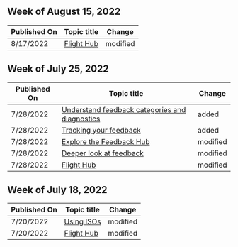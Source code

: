 <!-- This file is generated automatically each week. Changes made to this file will be overwritten.-->



## Week of August 15, 2022


| Published On |Topic title | Change |
|------|------------|--------|
| 8/17/2022 | [Flight Hub](/windows-insider/flight-hub/index) | modified |


## Week of July 25, 2022


| Published On |Topic title | Change |
|------|------------|--------|
| 7/28/2022 | [Understand feedback categories and diagnostics](/windows-insider/feedback-categories) | added |
| 7/28/2022 | [Tracking your feedback](/windows-insider/tracking-feedback) | added |
| 7/28/2022 | [Explore the Feedback Hub](/windows-insider/feedback-hub/feedback-hub-app) | modified |
| 7/28/2022 | [Deeper look at feedback](/windows-insider/feedback) | modified |
| 7/28/2022 | [Flight Hub](/windows-insider/flight-hub/index) | modified |


## Week of July 18, 2022


| Published On |Topic title | Change |
|------|------------|--------|
| 7/20/2022 | [Using ISOs](/windows-insider/isos) | modified |
| 7/20/2022 | [Flight Hub](/windows-insider/flight-hub/index) | modified |
